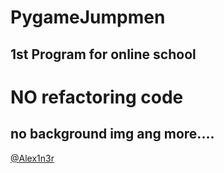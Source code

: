 # PygameJumpmen
## 1st Program for online school 
# NO refactoring code
## no background img ang more....
[@Alex1n3r](https://t.me/Alex1n3r "Telegram accounts")

